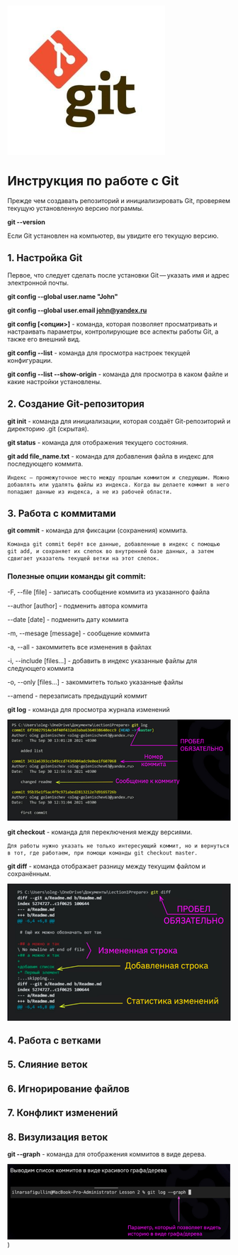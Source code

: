 ![image](/images/git_image.png)

# Инструкция по работе с Git

Прежде чем создавать репозиторий и инициализировать Git, проверяем текущую установленную версию пограммы.

**git --version**

Если Git установлен на компьютер, вы увидите его текущую версию.

## 1. Настройка Git

Первое, что следует сделать после установки Git — указать имя и адрес электронной почты.

**git config --global user.name "John"**

**git config --global user.email john@yandex.ru**

**git config [<опции>]** - команда, которая позволяет просматривать и настраивать параметры, контролирующие все аспекты работы Git, а также его внешний вид.

**git config --list** - команда для просмотра настроек текущей конфигурации.

**git config --list --show-origin** - команда для просмотра в каком файле и какие настройки установлены.

## 2. Создание Git-репозитория

**git init** - команда для инициализации, которая создаёт Git-репозиторий и директорию .git (скрытая).

**git status** - команда для отображения текущего состояния.

**git add file_name.txt** - команда для добавления файла в индекс для последующего коммита.

    Индекс — промежуточное место между прошлым коммитом и следующим. Можно добавлять или удалять файлы из индекса. Когда вы делаете коммит в него попадают данные из индекса, а не из рабочей области.

## 3. Работа с коммитами

**git commit** - команда для фиксации (сохранения) коммита.

    Команда git commit берёт все данные, добавленные в индекс с помощью git add, и сохраняет их слепок во внутренней базе данных, а затем сдвигает указатель текущей ветки на этот слепок.

### Полезные опции команды git commit:

-F, --file [file] - записать сообщение коммита из указанного файла

--author [author] - подменить автора коммита

--date [date] - подменить дату коммита

-m, --mesage [message] - сообщение коммита

-a, --all - закоммитеть все изменения в файлах

-i, --include [files...] - добавить в индекс указанные файлы для следующего коммита

-o, --only [files...] - закоммитеть только указанные файлы

--amend - перезаписать предыдущий коммит

**git log** - команда для просмотра журнала изменений

![image](/images/git_log.png)

**git checkout** - команда для переключения между версиями.

    Для работы нужно указать не только интересующий коммит, но и вернуться в тот, где работаем, при помощи команды git checkout master.

**git diff** - команда отображает разницу между текущим файлом и сохранённым.

![image](/images/git_diff.png)

## 4. Работа с ветками

## 5. Слияние веток

## 6. Игнорирование файлов

## 7. Конфликт изменений

## 8. Визулизация веток

**git --graph** - команда для отображения коммитов в виде дерева.

![image](/images/git_graph.png))